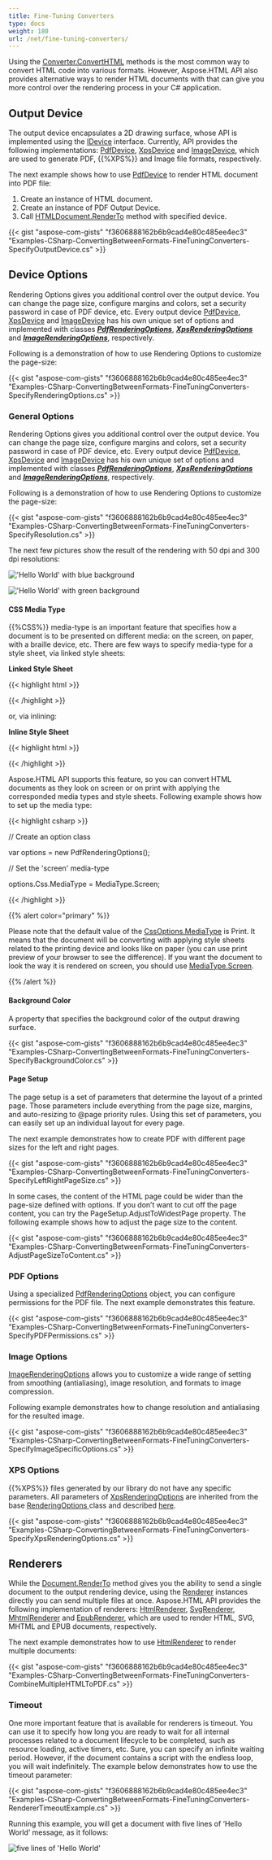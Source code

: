 ```yaml
---
title: Fine-Tuning Converters
type: docs
weight: 180
url: /net/fine-tuning-converters/
---
```


Using the [Converter.ConvertHTML](https://apireference.aspose.com/net/html/aspose.html.converters/converter/methods/converthtml/index) methods is the most common way to convert HTML code into various formats. However, Aspose.HTML API also provides alternative ways to render HTML documents with that can give you more control over the rendering process in your C# application.
## **Output Device**
The output device encapsulates a 2D drawing surface, whose API is implemented using the [IDevice](https://apireference.aspose.com/net/html/aspose.html.rendering/idevice) interface. Currently, API provides the following implementations: [PdfDevice](https://apireference.aspose.com/net/html/aspose.html.rendering.pdf/pdfdevice), [XpsDevice](https://apireference.aspose.com/net/html/aspose.html.rendering.xps/xpsdevice) and [ImageDevice](https://apireference.aspose.com/net/html/aspose.html.rendering.image/imagedevice), which are used to generate PDF, {{%XPS%}} and Image file formats, respectively.

The next example shows how to use [PdfDevice](https://apireference.aspose.com/net/html/aspose.html.rendering.pdf/pdfdevice) to render HTML document into PDF file:

1. Create an instance of HTML document.
1. Create an instance of PDF Output Device.
1. Call [HTMLDocument.RenderTo](https://apireference.aspose.com/net/html/aspose.html/htmldocument/methods/renderto) method with specified device.

{{< gist "aspose-com-gists" "f3606888162b6b9cad4e80c485ee4ec3" "Examples-CSharp-ConvertingBetweenFormats-FineTuningConverters-SpecifyOutputDevice.cs" >}}
## **Device Options**
Rendering Options gives you additional control over the output device. You can change the page size, configure margins and colors, set a security password in case of PDF device, etc. Every output device [PdfDevice](https://apireference.aspose.com/net/html/aspose.html.rendering.pdf/pdfdevice), [XpsDevice](https://apireference.aspose.com/net/html/aspose.html.rendering.xps/xpsdevice) and [ImageDevice](https://apireference.aspose.com/net/html/aspose.html.rendering.image/imagedevice) has his own unique set of options and implemented with classes [***PdfRenderingOptions***](https://apireference.aspose.com/net/html/aspose.html.rendering.pdf/pdfrenderingoptions), [***XpsRenderingOptions***](https://apireference.aspose.com/net/html/aspose.html.rendering.xps/xpsrenderingoptions) and [***ImageRenderingOptions***](https://apireference.aspose.com/net/html/aspose.html.rendering.image/imagerenderingoptions), respectively.

Following is a demonstration of how to use Rendering Options to customize the page-size:

{{< gist "aspose-com-gists" "f3606888162b6b9cad4e80c485ee4ec3" "Examples-CSharp-ConvertingBetweenFormats-FineTuningConverters-SpecifyRenderingOptions.cs" >}}
### **General Options**
Rendering Options gives you additional control over the output device. You can change the page size, configure margins and colors, set a security password in case of PDF device, etc. Every output device [PdfDevice](https://apireference.aspose.com/net/html/aspose.html.rendering.pdf/pdfdevice), [XpsDevice](https://apireference.aspose.com/net/html/aspose.html.rendering.xps/xpsdevice) and [ImageDevice](https://apireference.aspose.com/net/html/aspose.html.rendering.image/imagedevice) has his own unique set of options and implemented with classes [***PdfRenderingOptions***](https://apireference.aspose.com/net/html/aspose.html.rendering.pdf/pdfrenderingoptions), [***XpsRenderingOptions***](https://apireference.aspose.com/net/html/aspose.html.rendering.xps/xpsrenderingoptions) and [***ImageRenderingOptions***](https://apireference.aspose.com/net/html/aspose.html.rendering.image/imagerenderingoptions), respectively.

Following is a demonstration of how to use Rendering Options to customize the page-size:

{{< gist "aspose-com-gists" "f3606888162b6b9cad4e80c485ee4ec3" "Examples-CSharp-ConvertingBetweenFormats-FineTuningConverters-SpecifyResolution.cs" >}}

The next few pictures show the result of the rendering with 50 dpi and 300 dpi resolutions:

!['Hello World' with blue background](fine-tuning-converters_1.png)

!['Hello World' with green background](fine-tuning-converters_2.png)
#### **CSS Media Type**
{{%CSS%}} media-type is an important feature that specifies how a document is to be presented on different media: on the screen, on paper, with a braille device, etc. There are few ways to specify media-type for a style sheet, via linked style sheets:



**Linked Style Sheet**

{{< highlight html >}}

 <link rel="stylesheet" type="text/css" media="print" href="style.css">

{{< /highlight >}}

or, via inlining:

**Inline Style Sheet**

{{< highlight html >}}

 <style type="text/css">

@media print {

  body{ color: #000000; }

}

</style>

{{< /highlight >}}

Aspose.HTML API supports this feature, so you can convert HTML documents as they look on screen or on print with applying the corresponded media types and style sheets. Following example shows how to set up the media type:

{{< highlight csharp >}}

 // Create an option class

var options = new PdfRenderingOptions();

// Set the 'screen' media-type

options.Css.MediaType = MediaType.Screen;

{{< /highlight >}}

{{% alert color="primary" %}} 

Please note that the default value of the [CssOptions.MediaType](https://apireference.aspose.com/net/html/aspose.html.rendering/cssoptions/properties/mediatype) is Print. It means that the document will be converting with applying style sheets related to the printing device and looks like on paper (you can use print preview of your browser to see the difference). If you want the document to look the way it is rendered on screen, you should use [MediaType.Screen](https://apireference.aspose.com/net/html/aspose.html.rendering/mediatype).

{{% /alert %}} 
#### **Background Color**
A property that specifies the background color of the output drawing surface.

{{< gist "aspose-com-gists" "f3606888162b6b9cad4e80c485ee4ec3" "Examples-CSharp-ConvertingBetweenFormats-FineTuningConverters-SpecifyBackgroundColor.cs" >}}
#### **Page Setup**
The page setup is a set of parameters that determine the layout of a printed page. Those parameters include everything from the page size, margins, and auto-resizing to @page priority rules. Using this set of parameters, you can easily set up an individual layout for every page.

The next example demonstrates how to create PDF with different page sizes for the left and right pages.



{{< gist "aspose-com-gists" "f3606888162b6b9cad4e80c485ee4ec3" "Examples-CSharp-ConvertingBetweenFormats-FineTuningConverters-SpecifyLeftRightPageSize.cs" >}}

In some cases, the content of the HTML page could be wider than the page-size defined with options. If you don’t want to cut off the page content, you can try the PageSetup.AdjustToWidestPage property. The following example shows how to adjust the page size to the content. 

{{< gist "aspose-com-gists" "f3606888162b6b9cad4e80c485ee4ec3" "Examples-CSharp-ConvertingBetweenFormats-FineTuningConverters-AdjustPageSizeToContent.cs" >}}
### **PDF Options**
Using a specialized [PdfRenderingOptions](https://apireference.aspose.com/net/html/aspose.html.rendering.pdf/pdfrenderingoptions) object, you can configure permissions for the PDF file. The next example demonstrates this feature.

{{< gist "aspose-com-gists" "f3606888162b6b9cad4e80c485ee4ec3" "Examples-CSharp-ConvertingBetweenFormats-FineTuningConverters-SpecifyPDFPermissions.cs" >}}
### **Image Options**
[ImageRenderingOptions](https://apireference.aspose.com/net/html/aspose.html.rendering.image/imagerenderingoptions/properties/compression) allows you to customize a wide range of setting from smoothing (antialiasing), image resolution, and formats to image compression.

Following example demonstrates how to change resolution and antialiasing for the resulted image.

{{< gist "aspose-com-gists" "f3606888162b6b9cad4e80c485ee4ec3" "Examples-CSharp-ConvertingBetweenFormats-FineTuningConverters-SpecifyImageSpecificOptions.cs" >}}
### **XPS Options**
{{%XPS%}} files generated by our library do not have any specific parameters. All parameters of [XpsRenderingOptions](https://apireference.aspose.com/net/html/aspose.html.rendering.xps/xpsrenderingoptions) are inherited from the base [RenderingOptions ](https://apireference.aspose.com/net/html/aspose.html.rendering/renderingoptions/properties/pagesetup)class and described [here](/html/net/fine-tuning-converters/#fine-tuningconverters-generaloptions).

{{< gist "aspose-com-gists" "f3606888162b6b9cad4e80c485ee4ec3" "Examples-CSharp-ConvertingBetweenFormats-FineTuningConverters-SpecifyXpsRenderingOptions.cs" >}}
## **Renderers**
While the [Document.RenderTo](https://apireference.aspose.com/net/html/aspose.html.dom/document/methods/renderto) method gives you the ability to send a single document to the output rendering device, using the [Renderer](https://apireference.aspose.com/net/html/aspose.html.rendering/renderer) instances directly you can send multiple files at once. Aspose.HTML API provides the following implementation of renderers: [HtmlRenderer](https://apireference.aspose.com/net/html/aspose.html.rendering.pdf/pdfdevice), [SvgRenderer](https://apireference.aspose.com/net/html/aspose.html.rendering.xps/xpsdevice), [MhtmlRenderer](https://apireference.aspose.com/net/html/aspose.html.rendering/mhtmlrenderer) and [EpubRenderer](https://apireference.aspose.com/net/html/aspose.html.rendering.image/imagedevice), which are used to render HTML, SVG, MHTML and EPUB documents, respectively.

The next example demonstrates how to use [HtmlRenderer](https://apireference.aspose.com/net/html/aspose.html.rendering/htmlrenderer) to render multiple documents:

{{< gist "aspose-com-gists" "f3606888162b6b9cad4e80c485ee4ec3" "Examples-CSharp-ConvertingBetweenFormats-FineTuningConverters-CombineMultipleHTMLToPDF.cs" >}}
### **Timeout**
One more important feature that is available for renderers is timeout. You can use it to specify how long you are ready to wait for all internal processes related to a document lifecycle to be completed, such as resource loading, active timers, etc. Sure, you can specify an infinite waiting period. However, if the document contains a script with the endless loop, you will wait indefinitely. The example below demonstrates how to use the timeout parameter: 



{{< gist "aspose-com-gists" "f3606888162b6b9cad4e80c485ee4ec3" "Examples-CSharp-ConvertingBetweenFormats-FineTuningConverters-RendererTimeoutExample.cs" >}}

Running this example, you will get a document with five lines of ‘Hello World’ message, as it follows:



![five lines of 'Hello World'](fine-tuning-converters_3.png)
